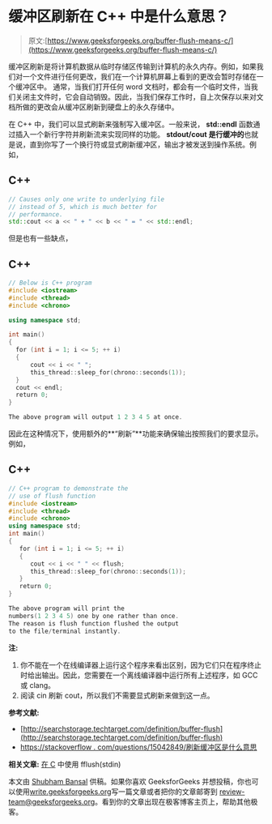 # 缓冲区刷新在 C++ 中是什么意思？

> 原文:[https://www.geeksforgeeks.org/buffer-flush-means-c/](https://www.geeksforgeeks.org/buffer-flush-means-c/)

缓冲区刷新是将计算机数据从临时存储区传输到计算机的永久内存。例如，如果我们对一个文件进行任何更改，我们在一个计算机屏幕上看到的更改会暂时存储在一个缓冲区中。
通常，当我们打开任何 word 文档时，都会有一个临时文件，当我们关闭主文件时，它会自动销毁。因此，当我们保存工作时，自上次保存以来对文档所做的更改会从缓冲区刷新到硬盘上的永久存储中。

在 C++ 中，我们可以显式刷新来强制写入缓冲区。一般来说， **std::endl** 函数通过插入一个新行字符并刷新流来实现同样的功能。 **stdout/cout 是行缓冲的**也就是说，直到你写了一个换行符或显式刷新缓冲区，输出才被发送到操作系统。例如，

## C++

```cpp
// Causes only one write to underlying file
// instead of 5, which is much better for
// performance.
std::cout << a << " + " << b << " = " << std::endl;
```

但是也有一些缺点，

## C++

```cpp
// Below is C++ program
#include <iostream>
#include <thread>
#include <chrono>

using namespace std;

int main()
{
  for (int i = 1; i <= 5; ++ i)
  {
      cout << i << " ";
      this_thread::sleep_for(chrono::seconds(1));
  }
  cout << endl;
  return 0;
}
```

```cpp
The above program will output 1 2 3 4 5 at once.
```

因此在这种情况下，使用额外的**“刷新”**功能来确保输出按照我们的要求显示。例如，

## C++

```cpp
// C++ program to demonstrate the
// use of flush function
#include <iostream>
#include <thread>
#include <chrono>
using namespace std;
int main()
{
   for (int i = 1; i <= 5; ++ i)
   {
      cout << i << " " << flush;
      this_thread::sleep_for(chrono::seconds(1));
   }
   return 0;
}
```

```cpp
The above program will print the 
numbers(1 2 3 4 5) one by one rather than once. 
The reason is flush function flushed the output 
to the file/terminal instantly.
```

**注:**

1.  你不能在一个在线编译器上运行这个程序来看出区别，因为它们只在程序终止时给出输出。因此，您需要在一个离线编译器中运行所有上述程序，如 GCC 或 clang。
2.  阅读 cin 刷新 cout，所以我们不需要显式刷新来做到这一点。

**参考文献:**

*   [http://searchstorage.techtarget.com/definition/buffer-flush](http://searchstorage.techtarget.com/definition/buffer-flush)
*   [https://stackoverflow . com/questions/15042849/刷新缓冲区是什么意思](https://stackoverflow.com/questions/15042849/what-does-flushing-the-buffer-mean)

**相关文章:**
[在 C](https://www.geeksforgeeks.org/use-fflushstdin-c/) 中使用 fflush(stdin)

本文由 [Shubham Bansal](https://www.quora.com/profile/Shubham-Bansal-209) 供稿。如果你喜欢 GeeksforGeeks 并想投稿，你也可以使用[write.geeksforgeeks.org](https://write.geeksforgeeks.org)写一篇文章或者把你的文章邮寄到 review-team@geeksforgeeks.org。看到你的文章出现在极客博客主页上，帮助其他极客。